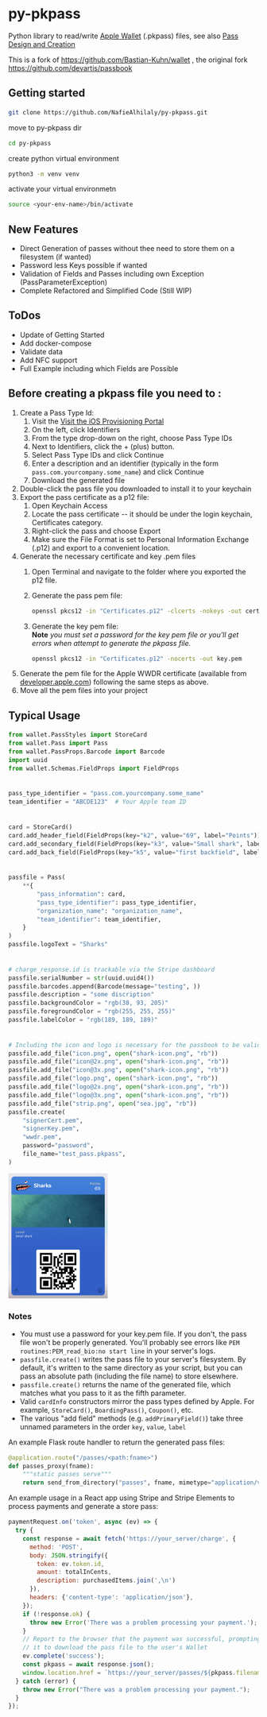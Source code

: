 # py-pkpass

Python library to read/write [Apple Wallet](http://developer.apple.com/library/ios/#documentation/UserExperience/Conceptual/PassKit_PG/Chapters/Introduction.html#//apple_ref/doc/uid/TP40012195-CH1-SW1) (.pkpass) files, see also [Pass Design and Creation](https://developer.apple.com/library/archive/documentation/UserExperience/Conceptual/PassKit_PG/Creating.html)

This is a fork of https://github.com/Bastian-Kuhn/wallet , the original fork https://github.com/devartis/passbook

## Getting started 
```bash
git clone https://github.com/NafieAlhilaly/py-pkpass.git
```
move to py-pkpass dir
```bash
cd py-pkpass
```

create python virtual environment
```bash
python3 -m venv venv
```

activate your virtual environmetn
```bash
source <your-env-name>/bin/activate
```


## New Features
  * Direct Generation of passes without thee need to store them on a filesystem (if wanted)
  * Password less Keys possible if wanted
  * Validation of Fields and Passes including own Exception (PassParameterException)
  * Complete Refactored and Simplified Code (Still WIP)


## ToDos
  * Update of Getting Started
  * Add docker-compose
  * Validate data
  * Add NFC support
  * Full Example including which Fields are Possible


## Before creating a pkpass file you need to :
1. Create a Pass Type Id:
    1. Visit the [Visit the iOS Provisioning Portal](https://developer.apple.com/account/resources/certificates/list)
    2. On the left, click Identifiers
    3. From the type drop-down on the right, choose Pass Type IDs
    4. Next to Identifiers, click the + (plus) button.
    5. Select Pass Type IDs and click Continue
    6. Enter a description and an identifier (typically in the form `pass.com.yourcompany.some_name`) and click Continue
    7. Download the generated file
2. Double-click the pass file you downloaded to install it to your keychain
3. Export the pass certificate as a p12 file:
    1. Open Keychain Access
    2. Locate the pass certificate -- it should be under the login keychain, Certificates category.
    3. Right-click the pass and choose Export
    4. Make sure the File Format is set to Personal Information Exchange (.p12) and export to a convenient location.
4. Generate the necessary certificate and key .pem files
    1. Open Terminal and navigate to the folder where you exported the p12 file.
    2. Generate the pass pem file:

       ```sh
       openssl pkcs12 -in "Certificates.p12" -clcerts -nokeys -out certificate.pem
       ```
    3. Generate the key pem file:<br/>**Note** *you must set a password for the key pem file or you'll get errors when attempt to generate the pkpass file.*

       ```sh
       openssl pkcs12 -in "Certificates.p12" -nocerts -out key.pem
       ```
5. Generate the pem file for the Apple WWDR certificate (available from [developer.apple.com](http://developer.apple.com/certificationauthority/AppleWWDRCA.cer)) following the same steps as above.
6. Move all the pem files into your project


## Typical Usage

```python
from wallet.PassStyles import StoreCard
from wallet.Pass import Pass
from wallet.PassProps.Barcode import Barcode
import uuid
from wallet.Schemas.FieldProps import FieldProps


pass_type_identifier = "pass.com.yourcompany.some_name"
team_identifier = "ABCDE123"  # Your Apple team ID


card = StoreCard()
card.add_header_field(FieldProps(key="k2", value="69", label="Points"))
card.add_secondary_field(FieldProps(key="k3", value="Small shark", label="Level"))
card.add_back_field(FieldProps(key="k5", value="first backfield", label="bf1"))


passfile = Pass(
    **{
        "pass_information": card,
        "pass_type_identifier": pass_type_identifier,
        "organization_name": "organization_name",
        "team_identifier": team_identifier,
    }
)
passfile.logoText = "Sharks"


# charge_response.id is trackable via the Stripe dashboard
passfile.serialNumber = str(uuid.uuid4())
passfile.barcodes.append(Barcode(message="testing", ))
passfile.description = "some discription"
passfile.backgroundColor = "rgb(38, 93, 205)"
passfile.foregroundColor = "rgb(255, 255, 255)"
passfile.labelColor = "rgb(189, 189, 189)"


# Including the icon and logo is necessary for the passbook to be valid.
passfile.add_file("icon.png", open("shark-icon.png", "rb"))
passfile.add_file("icon@2x.png", open("shark-icon.png", "rb"))
passfile.add_file("icon@3x.png", open("shark-icon.png", "rb"))
passfile.add_file("logo.png", open("shark-icon.png", "rb"))
passfile.add_file("logo@2x.png", open("shark-icon.png", "rb"))
passfile.add_file("logo@3x.png", open("shark-icon.png", "rb"))
passfile.add_file("strip.png", open("sea.jpg", "rb"))
passfile.create(
    "signerCert.pem",
    "signerKey.pem",
    "wwdr.pem",
    password="password",
    file_name="test_pass.pkpass",
)
```
<img src="https://github.com/NafieAlhilaly/py-pkpass/blob/develop/Screenshot/pass_screenshot.png" alt="drawing" style="width:200px;"/>

### Notes

* You must use a password for your key.pem file. If you don't, the pass file won't be properly generated. You'll probably see errors like `PEM routines:PEM_read_bio:no start line` in your server's logs.
* `passfile.create()` writes the pass file to your server's filesystem. By default, it's written to the same directory as your script, but you can pass an absolute path (including the file name) to store elsewhere.
* `passfile.create()` returns the name of the generated file, which matches what you pass to it as the fifth parameter.
* Valid `cardInfo` constructors mirror the pass types defined by Apple. For example, `StoreCard()`, `BoardingPass()`, `Coupon()`, etc.
* The various "add field" methods (e.g. `addPrimaryField()`) take three unnamed parameters in the order `key`, `value`, `label`

An example Flask route handler to return the generated pass files:

```python
@application.route("/passes/<path:fname>")
def passes_proxy(fname):
    """static passes serve"""
    return send_from_directory("passes", fname, mimetype="application/vnd.apple.pkpass")
```

An example usage in a React app using Stripe and Stripe Elements to process payments and generate a store pass:

```javascript
paymentRequest.on('token', async (ev) => {
  try {
    const response = await fetch('https://your_server/charge', {
      method: 'POST',
      body: JSON.stringify({
        token: ev.token.id,
        amount: totalInCents,
        description: purchasedItems.join(',\n')
      }),
      headers: {'content-type': 'application/json'},
    });
    if (!response.ok) {
      throw new Error('There was a problem processing your payment.');
    }
    // Report to the browser that the payment was successful, prompting
    // it to download the pass file to the user's Wallet
    ev.complete('success');
    const pkpass = await response.json();
    window.location.href = `https://your_server/passes/${pkpass.filename}`;
  } catch (error) {
    throw new Error("There was a problem processing your payment.");
  }
});
```